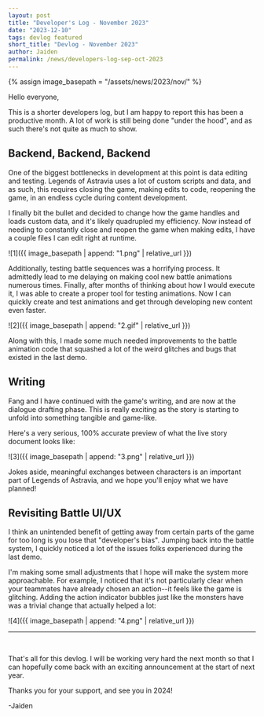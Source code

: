 ```yaml
---
layout: post
title: "Developer's Log - November 2023"
date: "2023-12-10"
tags: devlog featured
short_title: "Devlog - November 2023"
author: Jaiden
permalink: /news/developers-log-sep-oct-2023
---
```

{% assign image_basepath = "/assets/news/2023/nov/" %}

Hello everyone,

This is a shorter developers log, but I am happy to report this has been a productive month. A lot of work is still being done "under the hood", and as such there's not quite as much to show.

Backend, Backend, Backend
---
One of the biggest bottlenecks in development at this point is data editing and testing. Legends of Astravia uses a lot of custom scripts and data, and as such, this requires closing the game, making edits to code, reopening the game, in an endless cycle during content development.

I finally bit the bullet and decided to change how the game handles and loads custom data, and it's likely quadrupled my efficiency. Now instead of needing to constantly close and reopen the game when making edits, I have a couple files I can edit right at runtime.

![1]({{ image_basepath | append: "1.png" | relative_url }})

Additionally, testing battle sequences was a horrifying process. It admittedly lead to me delaying on making cool new battle animations numerous times. Finally, after months of thinking about how I would execute it, I was able to create a proper tool for testing animations. Now I can quickly create and test animations and get through developing new content even faster.

![2]({{ image_basepath | append: "2.gif" | relative_url }})

Along with this, I made some much needed improvements to the battle animation code that squashed a lot of the weird glitches and bugs that existed in the last demo.

Writing
---
Fang and I have continued with the game's writing, and are now at the dialogue drafting phase. This is really exciting as the story is starting to unfold into something tangible and game-like.

Here's a very serious, 100% accurate preview of what the live story document looks like:

![3]({{ image_basepath | append: "3.png" | relative_url }})

Jokes aside, meaningful exchanges between characters is an important part of Legends of Astravia, and we hope you'll enjoy what we have planned! 

Revisiting Battle UI/UX
---
I think an unintended benefit of getting away from certain parts of the game for too long is you lose that "developer's bias". Jumping back into the battle system, I quickly noticed a lot of the issues folks experienced during the last demo.

I'm making some small adjustments that I hope will make the system more approachable. For example, I noticed that it's not particularly clear when your teammates have already chosen an action--it feels like the game is glitching. Adding the action indicator bubbles just like the monsters have was a trivial change that actually helped a lot: 

![4]({{ image_basepath | append: "4.png" | relative_url }})

---

<br>

That's all for this devlog. I will be working very hard the next month so that I can hopefully come back with an exciting announcement at the start of next year.

Thanks you for your support, and see you in 2024!

-Jaiden